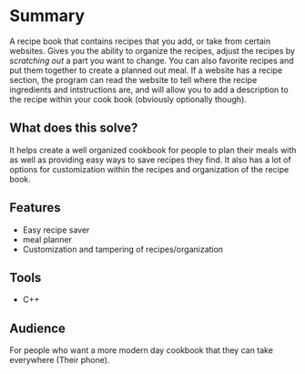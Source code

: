 # Summary

A recipe book that contains recipes that you add, or take from certain websites. Gives you the ability to organize the recipes, adjust the recipes by *scratching out* 
a part you want to change. You can also favorite recipes and put them together to create a planned out meal. If a website has a recipe section, the program can read the 
website to tell where the recipe ingredients and intstructions are, and will allow you to add a description to the recipe within your cook book (obviously optionally though).

## What does this solve?

It helps create a well organized cookbook for people to plan their meals with as well as providing easy ways to save recipes they find. It also has a lot of options for 
customization within the recipes and organization of the recipe book.

## Features

- Easy recipe saver
- meal planner
- Customization and tampering of recipes/organization

## Tools

- C++

## Audience

For people who want a more modern day cookbook that they can take everywhere (Their phone). 
